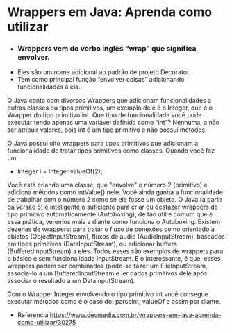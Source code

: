 # Wrappers em Java: Aprenda como utilizar

* ### Wrappers vem do verbo inglês “wrap” que significa envolver. 
* Eles são um nome adicional ao padrão de projeto Decorator. 
* Tem como principal função “envolver coisas” adicionando funcionalidades à ela.


O Java conta com diversos Wrappers que adicionam funcionalidades a outras classes ou tipos primitivos, um exemplo dele é o Integer, que é o Wrapper do tipo primitivo int. Que tipo de funcionalidade você pode executar tendo apenas uma variável definida como “int”? Nenhuma, a não ser atribuir valores, pois int é um tipo primitivo e não possuí métodos.

O Java possui oito wrappers para tipos primitivos que adicionam a 
funcionalidade de tratar tipos primitivos como classes. Quando você faz um:

* Integer i = Integer.valueOf(2);

Você está criando uma classe, que "envolve" o número 2 (primitivo) e adiciona métodos como intValue() nele. Você ainda ganha a funcionalidade de 
trabalhar com o número 2 como se ele fosse um objeto. O Java (a partir da versão 5) é inteligente o suficiente para criar ou desfazer wrappers de tipo primitivo 
automaticamente (Autoboxing), de tão útil e comum que é essa prática, veremos mais a diante como funciona o Autoboxing.
Existem dezenas de wrappers: para tratar o fluxo de conexões como orientado a objetos (ObjectInputStream), fluxos de audio (AudioInputStream), 
baseados em tipos primitivos (DataInputStream), ou adicionar buffers (BufferedInputStream) a eles. Todos esses são exemplos de wrappers para o básico e sem 
funcionalidade InputStream. E o interessante, é que, esses wrappers podem ser combinados (pode-se fazer um FileInputStream, associa-lo a um 
BufferedInputStream e ler dados primitivos dele após associar o resultado a um DataInputStream).

Com o Wrapper Integer envolvendo o tipo primitivo int você consegue executar métodos como é o caso do: parseInt, valueOf e assim por diante.

* Referencia https://www.devmedia.com.br/wrappers-em-java-aprenda-como-utilizar/30275